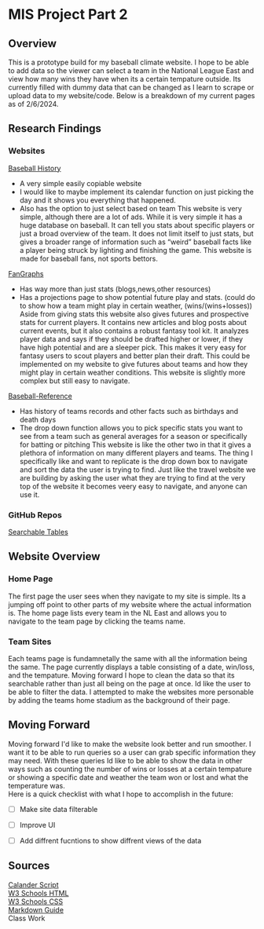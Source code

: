 # MIS Project Part 2 #
## Overview ##
This is a prototype build for my baseball climate website.  I hope to be able to add data so the viewer can select a team in the National League East and view how many wins they have when its a certain tempature outside.  Its currently filled with dummy data that can be changed
as I learn to scrape or upload data to my website/code. Below is a breakdown of my current pages as of 2/6/2024.
## Research Findings ##
### Websites ###
[Baseball History](https://www.baseball-almanac.com/history/today.php?d=01-01)
- A very simple easily copiable website
- I would like to maybe implement its calendar function on just picking the day and it shows you everything that happened. 
- Also has the option to just select based on team
This website is very simple, although there are a lot of ads.  While it is very simple it has a huge database on baseball.  It can tell you stats about specific players or just a broad overview of the team.  It does not limit itself to just stats, but gives a broader range of information such as “weird” baseball facts like a player being struck by lighting and finishing the game.  This website is made for baseball fans, not sports bettors.

[FanGraphs](https://www.fangraphs.com/)
- Has way more than just stats (blogs,news,other resources)
- Has a projections page to show potential future play and stats.  (could do to show how a team might play in certain weather, (wins/(wins+losses))
Aside from giving stats this website also gives futures and prospective stats for current players.  It contains new articles and blog posts about current events, but it also contains a robust fantasy tool kit.  It analyzes player data and says if they should be drafted higher or lower, if they have high potential and are a sleeper pick.  This makes it very easy for fantasy users to scout players and better plan their draft.  This could be implemented on my website to give futures about teams and how they might play in certain weather conditions.  This website is slightly more complex but still easy to navigate.

[Baseball-Reference](https://www.baseball-reference.com/)
- Has history of teams records and other facts such as birthdays and death days
- The drop down function allows you to pick specific stats you want to see from a team such as general averages for a season or specifically for batting or pitching
This website is like the other two in that it gives a plethora of information on many different players and teams.  The thing I specifically like and want to replicate is the drop down box to navigate and sort the data the user is trying to find.  Just like the travel website we are building by asking the user what they are trying to find at the very top of the website it becomes veery easy to navigate, and anyone can use it. 

### GitHub Repos ###
[Searchable Tables](https://github.com/key-lime-box/dynamic-table?tab=readme-ov-file)


## Website Overview ##
### Home Page ###
  The first page the user sees when they navigate to my site is simple.  Its a jumping off point to other parts of my website where the actual information is.  The home page lists every team in the NL East and allows you to navigate to the team page by clicking the teams name.
### Team Sites ###
  Each teams page is fundamnetally the same with all the information being the same.  The page currently displays a table consisting of a date, win/loss, and the tempature.  Moving forward I hope to clean the data so that its searchable rather than just all being on the page at once.
  Id like the user to be able to  filter the data.  I attempted to make the websites more personable by adding the teams home stadium as the background of their page.
## Moving Forward ##
Moving forward I'd like to make the website look better and run smoother.  I want it to be able to run queries so a user can grab specific information they may need.  With these queries Id like to be able to show the data in other ways such as counting the number of wins or losses at a certain tempature or showing
a specific date and weather the team won or lost and what the temperature was.  
Here is a quick checklist with what I hope to accomplish in the future:
- [ ] Make site data filterable
- [ ] Improve UI
- [ ] Add diffrent fucntions to show diffrent views of the data




## Sources ## 
[Calander Script](https://github.com/capjamesg/web-calendar/blob/main/webcalendar.js) <br>
[W3 Schools HTML](https://www.w3schools.com/html/default.asp) <br>
[W3 Schools CSS](https://www.w3schools.com/css/default.asp) <br>
[Markdown Guide](https://www.markdownguide.org/cheat-sheet/) <br>
Class Work <br>
